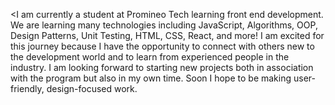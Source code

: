 <I am currently a student at Promineo Tech learning front end development. We are learning many technologies including JavaScript, Algorithms, OOP, Design Patterns, Unit Testing, HTML, CSS, React, and more! I am excited for this journey because I have the opportunity to connect with others new to the development world and to learn from experienced people in the industry. I am looking forward to starting new projects both in association with the program but also in my own time. Soon I hope to be making user-friendly, design-focused work.</p>


<!---
saartjeelli98/saartjeelli98 is a ✨ special ✨ repository because its `README.md` (this file) appears on your GitHub profile.
You can click the Preview link to take a look at your changes.
--->
